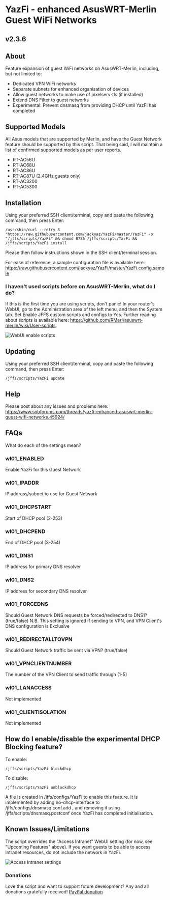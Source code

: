 # YazFi - enhanced AsusWRT-Merlin Guest WiFi Networks
## v2.3.6
## About

Feature expansion of guest WiFi networks on AsusWRT-Merlin, including, but not limited to:

* Dedicated VPN WiFi networks
* Separate subnets for enhanced organisation of devices
* Allow guest networks to make use of pixelserv-tls (if installed)
* Extend DNS Filter to guest networks
* Experimental: Prevent dnsmasq from providing DHCP until YazFi has completed

## Supported Models

All Asus models that are supported by Merlin, and have the Guest Network feature should be supported by this script. That being said, I will maintain a list of confirmed supported models as per user reports.
* RT-AC56U
* RT-AC68U
* RT-AC86U
* RT-AC87U (2.4GHz guests only)
* RT-AC3200
* RT-AC5300

## Installation

Using your preferred SSH client/terminal, copy and paste the following command, then press Enter:

```
/usr/sbin/curl --retry 3 "https://raw.githubusercontent.com/jackyaz/YazFi/master/YazFi" -o "/jffs/scripts/YazFi" && chmod 0755 /jffs/scripts/YazFi && /jffs/scripts/YazFi install
```

Please then follow instructions shown in the SSH client/terminal session.

For ease of reference, a sample configuration file is available here: https://raw.githubusercontent.com/jackyaz/YazFi/master/YazFi.config.sample

### I haven't used scripts before on AsusWRT-Merlin, what do I do?

If this is the first time you are using scripts, don't panic! In your router's WebUI, go to the Administration area of the left menu, and then the System tab. Set Enable JFFS custom scripts and configs to Yes. Further reading about scripts is available here: https://github.com/RMerl/asuswrt-merlin/wiki/User-scripts

![WebUI enable scripts](https://puu.sh/A3wnG/00a43283ed.png)

## Updating

Using your preferred SSH client/terminal, copy and paste the following command, then press Enter:

```
/jffs/scripts/YazFi update
```

## Help

Please post about any issues and problems here: https://www.snbforums.com/threads/yazfi-enhanced-asuswrt-merlin-guest-wifi-networks.45924/

## FAQs

What do each of the settings mean?

### wl01_ENABLED
Enable YazFi for this Guest Network

### wl01_IPADDR
IP address/subnet to use for Guest Network

### wl01_DHCPSTART
Start of DHCP pool (2-253)

### wl01_DHCPEND
End of DHCP pool (3-254)

### wl01_DNS1
IP address for primary DNS resolver

### wl01_DNS2
IP address for secondary DNS resolver

### wl01_FORCEDNS
Should Guest Network DNS requests be forced/redirected to DNS1? (true/false)
N.B. This setting is ignored if sending to VPN, and VPN Client's DNS configuration is Exclusive

### wl01_REDIRECTALLTOVPN
Should Guest Network traffic be sent via VPN? (true/false)

### wl01_VPNCLIENTNUMBER
The number of the VPN Client to send traffic through (1-5)

### wl01_LANACCESS
Not implemented

### wl01_CLIENTISOLATION
Not implemented

## How do I enable/disable the experimental DHCP Blocking feature?
To enable:
```
/jffs/scripts/YazFi blockdhcp
```

To disable:
```
/jffs/scripts/YazFi unblockdhcp
```

A file is created in /jffs/configs/YazFi to enable this feature. It is implemented by adding no-dhcp-interface to /jffs/configs/dnsmasq.conf.add , and removing it using /jffs/scripts/dnsmasq.postconf once YazFi has completed initialisation.

## Known Issues/Limitations

The script overrides the "Access Intranet" WebUI setting (for now, see "Upcoming Features" above). If you want guests to be able to access Intranet resources, do not include the network in YazFi.

![Access Intranet settings](https://puu.sh/zYWp9/a5541ed706.png)

### Donations

Love the script and want to support future development? Any and all donations gratefully received!
[PayPal donation](https://www.paypal.com/cgi-bin/webscr?cmd=_s-xclick&hosted_button_id=JFQLSCWJJUGZ6)
